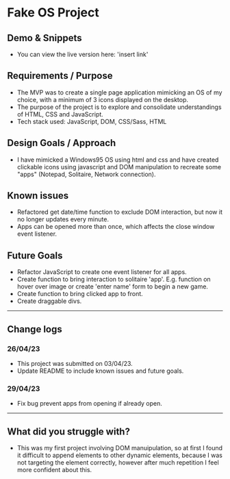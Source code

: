 # Fake OS Project

## Demo & Snippets

-   You can view the live version here: 'insert link'

## Requirements / Purpose

-   The MVP was to create a single page application mimicking an OS of my choice, with a minimum of 3 icons displayed on the desktop.
-   The purpose of the project is to explore and consolidate understandings of HTML, CSS and JavaScript.
-   Tech stack used: JavaScript, DOM, CSS/Sass, HTML

## Design Goals / Approach

-   I have mimicked a Windows95 OS using html and css and have created clickable icons using javascript and DOM manipulation to recreate some "apps" (Notepad, Solitaire, Network connection).

## Known issues

-   Refactored get date/time function to exclude DOM interaction, but now it no longer updates every minute.
-   Apps can be opened more than once, which affects the close window event listener.

## Future Goals

-   Refactor JavaScript to create one event listener for all apps.
-   Create function to bring interaction to solitaire 'app'. E.g. function on hover over image or create 'enter name' form to begin a new game.
-   Create function to bring clicked app to front.
-   Create draggable divs.

---

## Change logs

### 26/04/23

-   This project was submitted on 03/04/23.
-   Update README to include known issues and future goals.

### 29/04/23

-   Fix bug prevent apps from opening if already open.

---

## What did you struggle with?

-   This was my first project involving DOM manuipulation, so at first I found it difficult to append elements to other dynamic elements, because I was not targeting the element correctly, however after much repetition I feel more confident about this.
